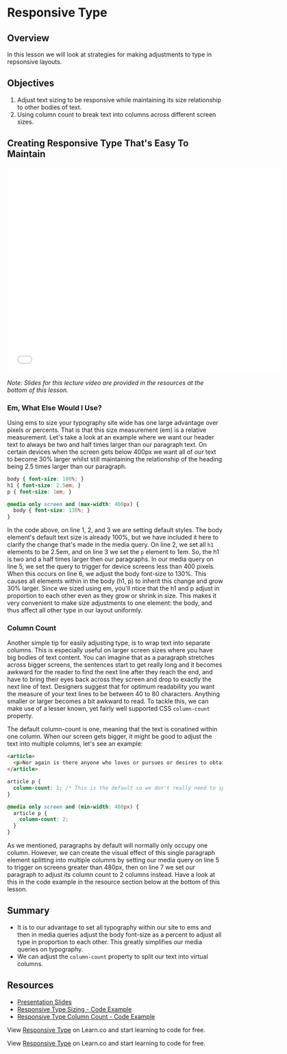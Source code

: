 # Responsive Type

## Overview

In this lesson we will look at strategies for making adjustments to type in repsonsive layouts.

## Objectives

1. Adjust text sizing to be responsive while maintaining its size relationship to other bodies of text.
2. Using column count to break text into columns across different screen sizes.

## Creating Responsive Type That's Easy To Maintain

<iframe width="640" height="480" src="//www.youtube.com/embed/I3SB9RNg74w?rel=0" frameborder="0" allowfullscreen></iframe>

*Note: Slides for this lecture video are provided in the resources at the bottom of this lesson.*

### Em, What Else Would I Use?

Using ems to size your typography site wide has one large advantage over pixels or percents. That is that this size measurement (em) is a relative measurement. Let's take a look at an example where we want our header text to always be two and half times larger than our paragraph text. On certain devices when the screen gets below 400px we want all of our text to become 30% larger whilst still maintaining the relationship of the heading being 2.5 times larger than our paragraph.

```css
body { font-size: 100%; }
h1 { font-size: 2.5em; }
p { font-size: 1em; }

@media only screen and (max-width: 400px) {
  body { font-size: 130%; }  
} 
``` 

In the code above, on line 1, 2, and 3 we are setting default styles. The body element's default text size is already 100%, but we have included it here to clarify the change that's made in the media query. On line 2, we set all `h1` elements to be 2.5em, and on line 3 we set the `p` element to 1em. So, the h1 is two and a half times larger then our paragraphs. In our media query on line 5, we set the query to trigger for device screens less than 400 pixels. When this occurs on line 6, we adjust the body font-size to 130%. This causes all elements within in the body (h1, p) to inherit this change and grow 30% larger. Since we sized using em, you'll ntice that the h1 and p adjust in proportion to each other even as they grow or shrink in size. This makes it very convenient to make size adjustments to one element: the body, and thus affect all other type in our layout uniformly.

### Column Count

Another simple tip for easily adjusting type, is to wrap text into separate columns. This is especially useful on larger screen sizes where you have big bodies of text content. You can imagine that as a paragraph stretches across bigger screens, the sentences start to get really long and it becomes awkward for the reader to find the next line after they reach the end, and have to bring their eyes back across they screen and drop to exactly the next line of text. Designers suggest that for optimum readability you want the measure of your text lines to be between 40 to 80 characters. Anything smaller or larger becomes a bit awkward to read. To tackle this, we can make use of a lesser known, yet fairly well supported CSS `column-count` property.

The default column-count is one, meaning that the text is conatined within one column. When our screen gets bigger, it might be good to adjust the text into multiple columns, let's see an example:

```html
<article>
  <p>Nor again is there anyone who loves or pursues or desires to obtain pain of itself, because it is pain, but occasionally circumstances occur in which toil and pain can procure him some great pleasure. To take a trivial example, which of us ever undertakes laborious physical exercise, except to obtain some advantage from it? But who has any right to find fault with a man who chooses to enjoy a pleasure that has no annoying consequences, or one who avoids a pain that produces no resultant pleasure?</p>
</article>
```

```css
article p {
  column-count: 1; /* This is the default so we don't really need to specify */
}

@media only screen and (min-width: 480px) {
  article p {
    column-count: 2;  
  }
}
```

As we mentioned, paragraphs by default will normally only occupy one column. However, we can create  the visual effect of this single paragraph element splitting into multiple columns by setting our media query on line 5 to trigger on screens greater than 480px, then on line 7 we set our paragraph to adjust its column count to 2 columns instead. Have a look at this in the code example in the resource section below at the bottom of this lesson.

## Summary

- It is to our advantage to set all typography within our site to ems and then in media queries adjust the body font-size as a percent to adjust all type in proportion to each other. This greatly simplifies our media queries on typography.
- We can adjust the `column-count` property to split our text into virtual columns.

## Resources

- [Presentation Slides](https://docs.google.com/presentation/d/1j_i5pGPB5lHbgr4fpdUDheRBv2kAeOk_yhfd1Uc2f3s/edit?usp=sharing)
- [Responsive Type Sizing - Code Example](http://jsfiddle.net/flatiron_school/H6cN5/)
- [Responsive Type Column Count - Code Example](http://jsfiddle.net/flatiron_school/vy43K/2/)

<p data-visibility='hidden'>View <a href='https://learn.co/lessons/responsive-type' title='Responsive Type'>Responsive Type</a> on Learn.co and start learning to code for free.</p>
<p data-visibility='hidden'>View <a href='https://learn.co/lessons/responsive-type'>Responsive Type</a> on Learn.co and start learning to code for free.</p>

